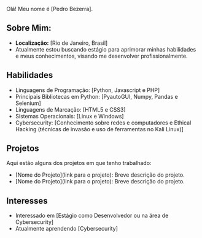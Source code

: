
Olá! Meu nome é [Pedro Bezerra].

## Sobre Mim:
- **Localização:** [Rio de Janeiro, Brasil]
- Atualmente estou buscando estágio para aprimorar minhas habilidades e meus conhecimentos, visando me desenvolver profissionalmente.

## Habilidades

- Linguagens de Programação: [Python, Javascript e PHP]
- Principais Bibliotecas em Python: [PyautoGUI, Numpy, Pandas e Selenium]
- Linguagens de Marcação: [HTML5 e CSS3]
- Sistemas Operacionais: [Linux e Windows]
- Cybersecurity: [Conhecimento sobre redes e computadores e Ethical Hacking (técnicas de invasão e uso de ferramentas no Kali Linux)]

## Projetos

Aqui estão alguns dos projetos em que tenho trabalhado:

- [Nome do Projeto](link para o projeto): Breve descrição do projeto.
- [Nome do Projeto](link para o projeto): Breve descrição do projeto.

## Interesses

- Interessado em [Estágio como Desenvolvedor ou na área de Cybersecurity]
- Atualmente aprendendo [Cybersecurity]
